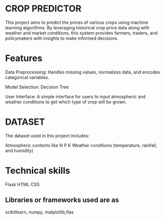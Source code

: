 # CROP  PREDICTOR




This project aims to predict the prices of various crops using machine learning algorithms. By leveraging historical crop price data along with weather and market conditions, this system provides farmers, traders, and policymakers with insights to make informed decisions.

# Features
Data Preprocessing: Handles missing values, normalizes data, and encodes categorical variables.

Model Selection: Decision Tree

User Interface: A simple interface for users to input atmospheric and weather conditions to get which type of crop will be grown.

# DATASET
The dataset used in this project includes:

Atmospheric contents like N P K
Weather conditions (temperature, rainfall, and humidity)

# Technical skills
Flask
HTML
CSS

## Libraries or frameworks used are as 
scikitlearn, numpy, matplotlib,flas
